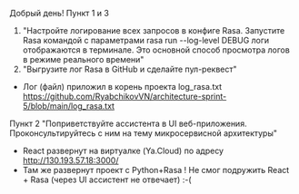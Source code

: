 Добрый день!
Пункт 1 и 3
1. "Настройте логирование всех запросов в конфиге Rasa. Запустите Rasa командой с параметрами rasa run --log-level DEBUG логи отображаются в терминале. Это основной способ просмотра логов в режиме реального времени"
3. "Выгрузите лог Rasa в GitHub и сделайте пул-реквест"
- Лог (файл) приложил в корень проекта log_rasa.txt https://github.com/RyabchikovVN/architecture-sprint-5/blob/main/log_rasa.txt


Пункт 2
"Поприветствуйте ассистента в UI веб-приложения. Проконсультируйтесь с ним на тему микросервисной архитектуры"
- React развернут на виртуалке (Ya.Cloud) по адресу http://130.193.57.18:3000/
- Там же развернут проект с Python+Rasa
! Не смог подружить React + Rasa (через UI ассистент не отвечает) :-(
